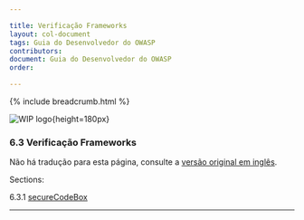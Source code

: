 ```yaml
---

title: Verificação Frameworks
layout: col-document
tags: Guia do Desenvolvedor do OWASP
contributors:
document: Guia do Desenvolvedor do OWASP
order:

---
```


{% include breadcrumb.html %}

![WIP logo](../../../assets/images/dg_wip.png "Trabalho em andamento"){height=180px}

### 6.3 Verificação Frameworks

Não há tradução para esta página, consulte a [versão original em inglês][release0830].

Sections:

6.3.1 [secureCodeBox](#securecodebox)  

----

[release0830]: https://github.com/OWASP/www-project-developer-guide/blob/main/draft/08-verification/03-frameworks/toc.md
